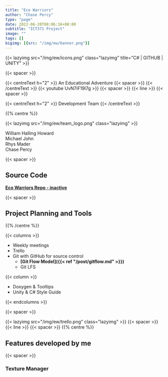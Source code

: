 ```yaml
---
title: "Eco Warriors"
author: "Chase Percy"
type: "page"
date: 2022-06-20T08:06:16+08:00
subtitle: "ICT371 Project"
image: ""
tags: []
bigimg: [{src: "/img/ew/banner.png"}]
---
```


{{< lazyimg src="/img/ew/icons.png" class="lazyimg" title="C# | GITHUB | UNITY" >}}

{{< spacer >}}

{{< centreText h="2" >}}
 An Educational Adventure
 {{< spacer >}}
{{< /centreText >}}
{{< youtube UvN7iF19l7g >}}
{{< spacer >}}
{{< line >}}
{{< spacer >}}

{{< centreText h="2" >}}
Development Team
{{< /centreText >}}

{{% centre %}}

{{< lazyimg src="/img/ew/team_logo.png" class="lazyimg" >}}

William Halling Howard  
Michael John  
Rhys Mader  
Chase Percy  

{{< spacer >}}

## Source Code
__[Eco Warriors Repo - inactive]()__

{{< spacer >}}

## Project Planning and Tools
{{% /centre %}}

{{< columns >}}
- Weekly meetings
- Trello
- Git with GitHub for source control
  - __[Git Flow Model]({{< ref "/post/gitflow.md" >}})__
  - Git LFS

{{< column >}}
- Doxygen & Tooltips
- Unity & C# Style Guide

{{< endcolumns >}}

{{< spacer >}}

{{< lazyimg src="/img/ew/trello.png" class="lazyimg" >}}
{{< spacer >}}
{{< line >}}
{{< spacer >}}
{{% centre %}}
## Features developed by me
{{< spacer >}}
### Texture Manager